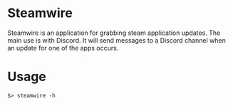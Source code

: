 # Steamwire
Steamwire is an application for grabbing steam application updates.  The main
use is with Discord.  It will send messages to a Discord channel when an
update for one of the apps occurs.

# Usage

```
$> steamwire -h
```
